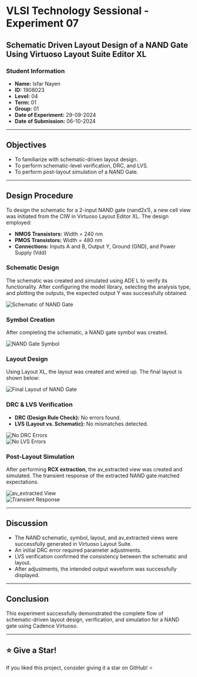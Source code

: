 # VLSI Technology Sessional - Experiment 07

## Schematic Driven Layout Design of a NAND Gate Using Virtuoso Layout Suite Editor XL

### Student Information
- **Name:** Isfar Nayen  
- **ID:** 1908023  
- **Level:** 04  
- **Term:** 01  
- **Group:** 01  
- **Date of Experiment:** 29-09-2024  
- **Date of Submission:** 06-10-2024  

---

## Objectives
- To familiarize with schematic-driven layout design.
- To perform schematic-level verification, DRC, and LVS.
- To perform post-layout simulation of a NAND Gate.

---

## Design Procedure
To design the schematic for a 2-input NAND gate (nand2x1), a new cell view was initiated from the CIW in Virtuoso Layout Editor XL. The design employed:

- **NMOS Transistors:** Width = 240 nm  
- **PMOS Transistors:** Width = 480 nm  
- **Connections:** Inputs A and B, Output Y, Ground (GND), and Power Supply (Vdd)

### Schematic Design
The schematic was created and simulated using ADE L to verify its functionality. After configuring the model library, selecting the analysis type, and plotting the outputs, the expected output Y was successfully obtained.

![Schematic of NAND Gate](Assets/Schematic.png)  

### Symbol Creation
After completing the schematic, a NAND gate symbol was created.

![NAND Gate Symbol](Assets/NAND_Gate_Symbol.png)  

### Layout Design
Using Layout XL, the layout was created and wired up. The final layout is shown below:

![Final Layout of NAND Gate](Assets/Layout.png)  

### DRC & LVS Verification
- **DRC (Design Rule Check):** No errors found.
- **LVS (Layout vs. Schematic):** No mismatches detected.

![No DRC Errors](Assets/DRC_Check.png)  
![No LVS Errors](Assets/LVS_check.png)  

### Post-Layout Simulation
After performing **RCX extraction**, the av_extracted view was created and simulated. The transient response of the extracted NAND gate matched expectations.

![av_extracted View](Assets/AV_Extracted.png)  
![Transient Response](Assets/Transient_Output.png)  

---

## Discussion
- The NAND schematic, symbol, layout, and av_extracted views were successfully generated in Virtuoso Layout Suite.
- An initial DRC error required parameter adjustments.
- LVS verification confirmed the consistency between the schematic and layout.
- After adjustments, the intended output waveform was successfully displayed.

---

## Conclusion
This experiment successfully demonstrated the complete flow of schematic-driven layout design, verification, and simulation for a NAND gate using Cadence Virtuoso.

---

## ⭐ Give a Star!
If you liked this project, consider giving it a star on GitHub! ⭐